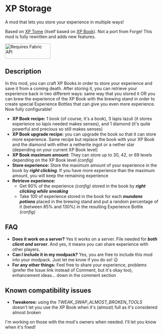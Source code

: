 # XP Storage

A mod that lets you store your experience in multiple ways!

Based on [XP Tome](https://www.curseforge.com/minecraft/mc-mods/xp-tome) (itself based on 
[XP Book](https://www.curseforge.com/minecraft/mc-mods/xp-book)). Not a port from Forge! This mod is fully rewritten 
and adds new features.

<img src="https://i.imgur.com/Ol1Tcf8.png"
  alt="Requires Fabric API"
  width="149" height="50" />

## Description

In this mod, you can craft XP Books in order to store your experience and save it from a coming death. After storing 
it, you can retrieve your experience back in two different ways: same way that you stored it OR you can brew the 
experience of the XP Book with the brewing stand in order to create special Experience Bottles that can give you even 
more experience. Now fully configurable!

* **XP Book recipe:** 1 book (of course, it's a book), 3 lapis lazuli (it stores experience so lapis needed makes senses),
  and 1 diamond (it's quite powerful and precious so still makes senses)
* **XP Book upgrade recipe:** you can upgrade the book so that it can store more experience. Same recipe but replace the 
  book with your XP Book and the diamond with either a netherite ingot or a nether star (depending on your current XP 
  Book level)
* **XP Book maximum amount:** They can store up to 30, 42, or 69 levels depending on the XP Book level *(config)*
* **Store experience:** Store the maximum amount of your experience in the book by ***right clicking***. If you have 
  more experience than the maximum amount, you will keep the remaining experience
* **Retrieve experience:** 
  * Get 90% of the experience *(config)* stored in the book by ***right clicking while sneaking***
  * Take 100 of experience stored in the book for each ***mundane potions*** placed in the brewing stand and put a 
    random percentage of it (between 85% and 130%) in the resulting Experience Bottle *(config)*

## FAQ

* **Does it work on a server?** Yes it works on a server. File needed for ***both client and server***. And yes, it 
  means you can share experience with other players.
* **Can I include it in my modpack?** Yes, you are free to include this mod into your modpack. Just let me know if you 
  do so! 😉
* **For any other things:** Feel free to share your experience, problems (prefer the Issue link instead of Comment, but 
  it's okay too), enhancement ideas... down in the comment section

## Known compatibility issues

* **Tweakeroo:** using the *TWEAK_SWAP_ALMOST_BROKEN_TOOLS* doesn't let you use the XP Book when it's (almost) full as 
  it's considered almost broken

I'm working on those with the mod's owners when needed. I'll let you know when it's fixed!
